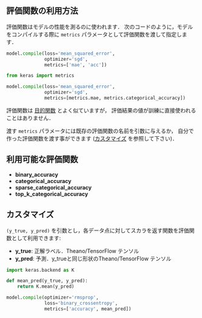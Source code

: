 ## 評価関数の利用方法

評価関数はモデルの性能を測るのに使われます．
次のコードのように，モデルをコンパイルする際に `metrics` パラメータとして評価関数を渡して指定します．

```python
model.compile(loss='mean_squared_error',
              optimizer='sgd',
              metrics=['mae', 'acc'])
```

```python
from keras import metrics

model.compile(loss='mean_squared_error',
              optimizer='sgd',
              metrics=[metrics.mae, metrics.categorical_accuracy])
```

評価関数は [目的関数](/objectives) とよく似ていますが，
評価結果の値が訓練に直接使われることはありません．

渡す `metrics` パラメータには既存の評価関数の名前を引数に与えるか，
自分で作った評価関数を渡す事ができます ([カスタマイズ](#_3) を参照して下さい)．

## 利用可能な評価関数

- __binary_accuracy__
- __categorical_accuracy__
- __sparse_categorical_accuracy__
- __top_k_categorical_accuracy__

## カスタマイズ

`(y_true, y_pred)` を引数とし，各データ点に対してスカラを返す関数を評価関数として利用できます:

- __y_true__: 正解ラベル．Theano/TensorFlow テンソル
- __y_pred__: 予測．y_trueと同じ形状のTheano/TensorFlow テンソル


```python
import keras.backend as K

def mean_pred(y_true, y_pred):
    return K.mean(y_pred)

model.compile(optimizer='rmsprop',
              loss='binary_crossentropy',
              metrics=['accuracy', mean_pred])
```
